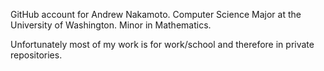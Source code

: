 GitHub account for Andrew Nakamoto. Computer Science Major at the University of Washington. Minor in Mathematics.

Unfortunately most of my work is for work/school and therefore in private repositories.
